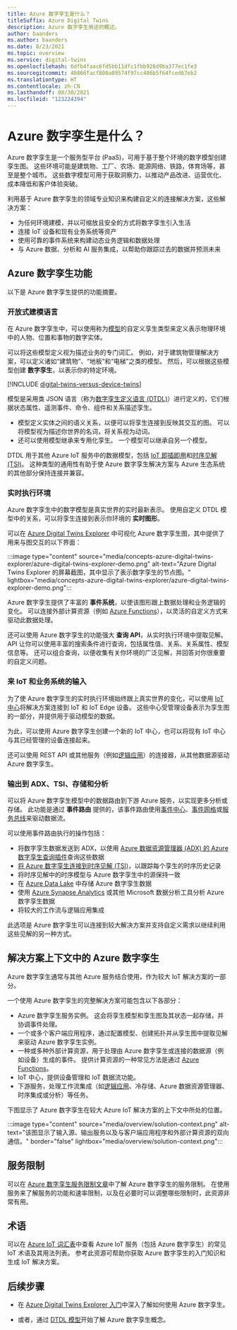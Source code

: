```yaml
---
title: Azure 数字孪生是什么？
titleSuffix: Azure Digital Twins
description: Azure 数字孪生用途的概述。
author: baanders
ms.author: baanders
ms.date: 8/23/2021
ms.topic: overview
ms.service: digital-twins
ms.openlocfilehash: 6dfb4faac6fd5bb11dfc1fbb928d9ba377ec1fe3
ms.sourcegitcommit: 40866facf800a09574f97cc486b5f64fced67eb2
ms.translationtype: HT
ms.contentlocale: zh-CN
ms.lasthandoff: 08/30/2021
ms.locfileid: "123224394"
---
```

# <a name="what-is-azure-digital-twins"></a>Azure 数字孪生是什么？

Azure 数字孪生是一个服务型平台 (PaaS)，可用于基于整个环境的数字模型创建孪生图。 这些环境可能是建筑物、工厂、农场、能源网络、铁路，体育场等，甚至是整个城市。 这些数字模型可用于获取洞察力，以推动产品改进、运营优化、成本降低和客户体验突破。

利用基于 Azure 数字孪生的领域专业知识来构建自定义的连接解决方案，这些解决方案：
* 为任何环境建模，并以可缩放且安全的方式将数字孪生引入生活
* 连接 IoT 设备和现有业务系统等资产
* 使用可靠的事件系统来构建动态业务逻辑和数据处理
* 与 Azure 数据、分析和 AI 服务集成，以帮助你跟踪过去的数据并预测未来

## <a name="azure-digital-twins-capabilities"></a>Azure 数字孪生功能

以下是 Azure 数字孪生提供的功能摘要。

### <a name="open-modeling-language"></a>开放式建模语言

在 Azure 数字孪生中，可以使用称为[模型](concepts-models.md)的自定义孪生类型来定义表示物理环境中的人物、位置和事物的数字实体。 

可以将这些模型定义视为描述业务的专门词汇。 例如，对于建筑物管理解决方案，可以定义诸如“建筑物”、“地板”和“电梯”之类的模型。 然后，可以根据这些模型创建 **数字孪生**，以表示你的特定环境。

[!INCLUDE [digital-twins-versus-device-twins](../../includes/digital-twins-versus-device-twins.md)]

模型是采用类 JSON 语言（称为[数字孪生定义语言 (DTDL)](https://github.com/Azure/opendigitaltwins-dtdl/blob/master/DTDL/v2/dtdlv2.md)）进行定义的，它们根据状态属性、遥测事件、命令、组件和关系描述孪生。
* 模型定义实体之间的语义关系，以便可以将孪生连接到反映其交互的图。 可以将模型视为描述你世界的名词，将关系视为动词。
* 还可以使用模型继承来专用化孪生。 一个模型可以继承自另一个模型。

DTDL 用于其他 Azure IoT 服务中的数据模型，包括 [IoT 即插即用](../iot-develop/overview-iot-plug-and-play.md)和[时序见解 (TSI)](../time-series-insights/overview-what-is-tsi.md)。 这种类型的通用性有助于使 Azure 数字孪生解决方案与 Azure 生态系统的其他部分保持连接并兼容。

### <a name="live-execution-environment"></a>实时执行环境

Azure 数字孪生中的数字模型是真实世界的实时最新表示。 使用自定义 DTDL 模型中的关系，可以将孪生连接到表示你环境的 **实时图形**。

可以在 [Azure Digital Twins Explorer](concepts-azure-digital-twins-explorer.md) 中可视化 Azure 数字孪生图，其中提供了用来与图交互的以下界面：

:::image type="content" source="media/concepts-azure-digital-twins-explorer/azure-digital-twins-explorer-demo.png" alt-text="Azure Digital Twins Explorer 的屏幕截图，其中显示了表示数字孪生的节点图。" lightbox="media/concepts-azure-digital-twins-explorer/azure-digital-twins-explorer-demo.png":::

Azure 数字孪生提供了丰富的 **事件系统**，以使该图形跟上数据处理和业务逻辑的变化。 可以连接外部计算资源（例如 [Azure Functions](../azure-functions/functions-overview.md)），以灵活的自定义方式来驱动此数据处理。

还可以使用 Azure 数字孪生的功能强大 **查询 API**，从实时执行环境中提取见解。 API 让你可以使用丰富的搜索条件进行查询，包括属性值、关系、关系属性、模型信息等。 还可以组合查询，以便收集有关你环境的广泛见解，并回答对你很重要的自定义问题。

### <a name="input-from-iot-and-business-systems"></a>来 IoT 和业务系统的输入

为了使 Azure 数字孪生的实时执行环境始终跟上真实世界的变化，可以使用 [IoT 中心](../iot-hub/about-iot-hub.md)将解决方案连接到 IoT 和 IoT Edge 设备。 这些中心受管理设备表示为孪生图的一部分，并提供用于驱动模型的数据。

为此，可以使用 Azure 数字孪生创建一个新的 IoT 中心，也可以将现有 IoT 中心与其已经管理的设备连接起来。

还可以使用 REST API 或其他服务（例如[逻辑应用](../logic-apps/logic-apps-overview.md)）的连接器，从其他数据源驱动 Azure 数字孪生。

### <a name="output-to-adx-tsi-storage-and-analytics"></a>输出到 ADX、TSI、存储和分析

可以将 Azure 数字孪生模型中的数据路由到下游 Azure 服务，以实现更多分析或存储。 此功能是通过 **事件路由** 提供的，该事件路由使用[事件中心](../event-hubs/event-hubs-about.md)、[事件网格](../event-grid/overview.md)或[服务总线](../service-bus-messaging/service-bus-messaging-overview.md)来驱动数据流。

可以使用事件路由执行的操作包括：
* 将数字孪生数据发送到 ADX，以使用 [Azure 数据资源管理器 (ADX) 的 Azure 数字孪生查询插件](concepts-data-explorer-plugin.md)查询这些数据
* [将 Azure 数字孪生连接到时序见解 (TSI)](how-to-integrate-time-series-insights.md)，以跟踪每个孪生的时序历史记录
* 将时序见解中的时序模型与 Azure 数字孪生中的源保持一致
* 在 [Azure Data Lake](../storage/blobs/data-lake-storage-introduction.md) 中存储 Azure 数字孪生数据
* 使用 [Azure Synapse Analytics](../synapse-analytics/sql-data-warehouse/sql-data-warehouse-overview-what-is.md) 或其他 Microsoft 数据分析工具分析 Azure 数字孪生数据
* 将较大的工作流与逻辑应用集成

此选项是 Azure 数字孪生可以连接到较大解决方案并支持自定义需求以继续利用这些见解的另一种方式。

## <a name="azure-digital-twins-in-a-solution-context"></a>解决方案上下文中的 Azure 数字孪生

Azure 数字孪生通常与其他 Azure 服务结合使用，作为较大 IoT 解决方案的一部分。 

一个使用 Azure 数字孪生的完整解决方案可能包含以下各部分：
* Azure 数字孪生服务实例。 这会将孪生模型和孪生图及其状态一起存储，并协调事件处理。
* 一个或多个客户端应用程序，通过配置模型、创建拓扑并从孪生图中提取见解来驱动 Azure 数字孪生实例。
* 一种或多种外部计算资源，用于处理由 Azure 数字孪生或连接的数据源（例如设备）生成的事件。 提供计算资源的一种常见方法是通过 [Azure Functions](../azure-functions/functions-overview.md)。
* IoT 中心，提供设备管理和 IoT 数据流功能。
* 下游服务，处理工作流集成（如[逻辑应用](../logic-apps/logic-apps-overview.md)、冷存储、Azure 数据资源管理器、时序集成或分析）等任务。

下图显示了 Azure 数字孪生在较大 Azure IoT 解决方案的上下文中所处的位置。

:::image type="content" source="media/overview/solution-context.png" alt-text="该图显示了输入源、输出服务以及与客户端应用程序和外部计算资源的双向通信。" border="false" lightbox="media/overview/solution-context.png":::

## <a name="service-limits"></a>服务限制

可以在 [Azure 数字孪生服务限制文章](reference-service-limits.md)中了解 Azure 数字孪生的服务限制。 在使用服务来了解服务的功能和速率限制，以及在必要时可以调整哪些限制时，此资源非常有用。

## <a name="terminology"></a>术语

可以在 [Azure IoT 词汇表](../iot-fundamentals/iot-glossary.md?toc=/azure/digital-twins/toc.json&bc=/azure/digital-twins/breadcrumb/toc.json)中查看 Azure IoT 服务（包括 Azure 数字孪生）的常见 IoT 术语及其用法列表。 参考此资源可帮助你获取 Azure 数字孪生的入门知识和生成 IoT 解决方案。

## <a name="next-steps"></a>后续步骤

* 在 [Azure Digital Twins Explorer 入门](quickstart-azure-digital-twins-explorer.md)中深入了解如何使用 Azure 数字孪生。

* 或者，通过 [DTDL 模型](concepts-models.md)开始了解 Azure 数字孪生概念。